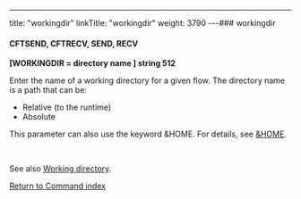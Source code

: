 ---
title: "workingdir"
linkTitle: "workingdir"
weight: 3790
---### workingdir

#### CFTSEND, CFTRECV, SEND, RECV

****[WORKINGDIR = directory name ] string 512****

Enter the name of a working directory for a given flow. The directory name is a path that can be:

- Relative (to the runtime)
- Absolute

This parameter can also use the keyword &HOME. For details, see [&HOME](../home).

 

See also [Working directory](../../../../concepts/transfer_command_overview/working_directory_allos).

[Return to Command index](../../)
